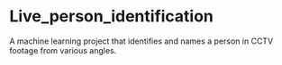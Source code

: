 # Live_person_identification
A machine learning project that identifies and names a person in CCTV footage from various angles.

